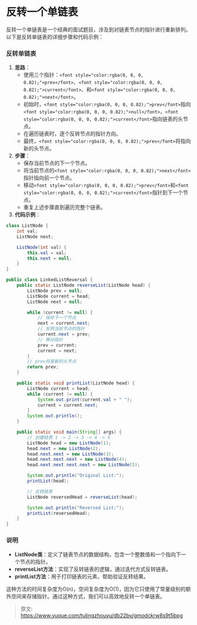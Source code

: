 # 反转一个单链表

<font style="color:rgba(0, 0, 0, 0.82);">反转一个单链表是一个经典的面试题目，涉及到对链表节点的指针进行重新排列。以下是反转单链表的详细步骤和代码示例：</font>

### <font style="color:rgba(0, 0, 0, 0.82);">反转单链表</font>
1. **<font style="color:rgba(0, 0, 0, 0.82);">思路</font>**<font style="color:rgba(0, 0, 0, 0.82);">：</font>
    - <font style="color:rgba(0, 0, 0, 0.82);">使用三个指针：</font>`<font style="color:rgba(0, 0, 0, 0.82);">prev</font>`<font style="color:rgba(0, 0, 0, 0.82);">、</font>`<font style="color:rgba(0, 0, 0, 0.82);">current</font>`<font style="color:rgba(0, 0, 0, 0.82);">、和</font>`<font style="color:rgba(0, 0, 0, 0.82);">next</font>`<font style="color:rgba(0, 0, 0, 0.82);">。</font>
    - <font style="color:rgba(0, 0, 0, 0.82);">初始时，</font>`<font style="color:rgba(0, 0, 0, 0.82);">prev</font>`<font style="color:rgba(0, 0, 0, 0.82);">指向</font>`<font style="color:rgba(0, 0, 0, 0.82);">null</font>`<font style="color:rgba(0, 0, 0, 0.82);">，</font>`<font style="color:rgba(0, 0, 0, 0.82);">current</font>`<font style="color:rgba(0, 0, 0, 0.82);">指向链表的头节点。</font>
    - <font style="color:rgba(0, 0, 0, 0.82);">在遍历链表时，逐个反转节点的指针方向。</font>
    - <font style="color:rgba(0, 0, 0, 0.82);">最终，</font>`<font style="color:rgba(0, 0, 0, 0.82);">prev</font>`<font style="color:rgba(0, 0, 0, 0.82);">将指向新的头节点。</font>
2. **<font style="color:rgba(0, 0, 0, 0.82);">步骤</font>**<font style="color:rgba(0, 0, 0, 0.82);">：</font>
    - <font style="color:rgba(0, 0, 0, 0.82);">保存当前节点的下一个节点。</font>
    - <font style="color:rgba(0, 0, 0, 0.82);">将当前节点的</font>`<font style="color:rgba(0, 0, 0, 0.82);">next</font>`<font style="color:rgba(0, 0, 0, 0.82);">指针指向前一个节点。</font>
    - <font style="color:rgba(0, 0, 0, 0.82);">移动</font>`<font style="color:rgba(0, 0, 0, 0.82);">prev</font>`<font style="color:rgba(0, 0, 0, 0.82);">和</font>`<font style="color:rgba(0, 0, 0, 0.82);">current</font>`<font style="color:rgba(0, 0, 0, 0.82);">指针到下一个节点。</font>
    - <font style="color:rgba(0, 0, 0, 0.82);">重复上述步骤直到遍历完整个链表。</font>
3. **<font style="color:rgba(0, 0, 0, 0.82);">代码示例</font>**<font style="color:rgba(0, 0, 0, 0.82);">：</font>

```java
class ListNode {  
    int val;  
    ListNode next;  

    ListNode(int val) {  
        this.val = val;  
        this.next = null;  
    }  
}  

public class LinkedListReversal {  
    public static ListNode reverseList(ListNode head) {  
        ListNode prev = null;  
        ListNode current = head;  
        ListNode next = null;  

        while (current != null) {  
            // 保存下一个节点  
            next = current.next;  
            // 反转当前节点的指针  
            current.next = prev;  
            // 移动指针  
            prev = current;  
            current = next;  
        }  
        // prev将是新的头节点  
        return prev;  
    }  

    public static void printList(ListNode head) {  
        ListNode current = head;  
        while (current != null) {  
            System.out.print(current.val + " ");  
            current = current.next;  
        }  
        System.out.println();  
    }  

    public static void main(String[] args) {  
        // 创建链表 1 -> 2 -> 3 -> 4 -> 5  
        ListNode head = new ListNode(1);  
        head.next = new ListNode(2);  
        head.next.next = new ListNode(3);  
        head.next.next.next = new ListNode(4);  
        head.next.next.next.next = new ListNode(5);  

        System.out.println("Original List:");  
        printList(head);  

        // 反转链表  
        ListNode reversedHead = reverseList(head);  

        System.out.println("Reversed List:");  
        printList(reversedHead);  
    }  
}
```

### <font style="color:rgba(0, 0, 0, 0.82);">说明</font>
+ **<font style="color:rgba(0, 0, 0, 0.82);">ListNode类</font>**<font style="color:rgba(0, 0, 0, 0.82);">：定义了链表节点的数据结构，包含一个整数值和一个指向下一个节点的指针。</font>
+ **<font style="color:rgba(0, 0, 0, 0.82);">reverseList方法</font>**<font style="color:rgba(0, 0, 0, 0.82);">：实现了反转链表的逻辑，通过迭代方式反转链表。</font>
+ **<font style="color:rgba(0, 0, 0, 0.82);">printList方法</font>**<font style="color:rgba(0, 0, 0, 0.82);">：用于打印链表的元素，帮助验证反转结果。</font>

<font style="color:rgba(0, 0, 0, 0.82);">这种方法的时间复杂度为O(n)，空间复杂度为O(1)，因为它只使用了常量级别的额外空间来存储指针。通过这种方式，我们可以高效地反转一个单链表。</font>



> 原文: <https://www.yuque.com/tulingzhouyu/db22bv/gmodckrw8s9t5bpg>